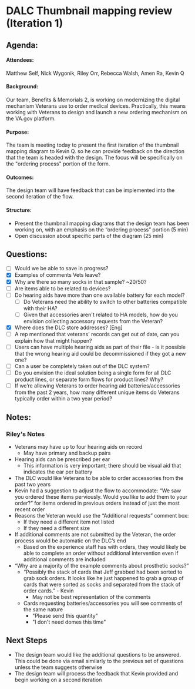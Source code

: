 # DALC Thumbnail mapping review (Iteration 1)
## Agenda:

#### Attendees: 
Matthew Self, Nick Wygonik, Riley Orr, Rebecca Walsh, Amen Ra, Kevin Q

#### Background:
Our team, Benefits & Memorials 2, is working on modernizing the digital mechanism Veterans use to order medical devices. Practically, this means working with Veterans to design and launch a new ordering mechanism on the VA.gov platform.

#### Purpose:
The team is meeting today to present the first iteration of the thumbnail mapping diagram to Kevin Q. so he can provide feedback on the direction that the team is headed with the design. The focus will be specifically on the "ordering process" portion of the form. 

#### Outcomes:
The design team will have feedback that can be implemented into the second iteration of the flow. 

#### Structure:
- Present the thumbnail mapping diagrams that the design team has been working on, with an emphasis on the “ordering process” portion (5 min)
- Open discussion about specific parts of the diagram (25 min)

## Questions:
- [ ] Would we be able to save in progress?
- [x] Examples of comments Vets leave?
- [x] Why are there so many socks in that sample? ~20/50?
- [ ] Are items able to be related to devices?
- [ ] Do hearing aids have more than one available battery for each model?
   - [ ] Do Veterans need the ability to switch to other batteries compatible with their HA?
   - [ ] Given that accessories aren't related to HA models, how do you envision collecting accessory requests from the Veteran?
- [x] Where does the DLC store addresses? [Eng]
- [ ] A rep mentioned that veterans' records can get out of date, can you explain how that might happen?
- [ ] Users can have multiple hearing aids as part of their file - is it possible that the wrong hearing aid could be decommissioned if they got a new one?
- [ ] Can a user be completely taken out of the DLC system?
- [ ] Do you envision the ideal solution being a single form for all DLC product lines, or separate form flows for product lines? Why?
- [ ] If we’re allowing Veterans to order hearing aid batteries/accessories from the past 2 years, how many different unique items do Veterans typically order within a two year period?

## Notes:

### Riley's Notes

* Veterans may have up to four hearing aids on record 
    * May have primary and backup pairs 
* Hearing aids can be prescribed per ear
    * This information is very important; there should be visual aid that indicates the ear per battery 
* The DLC would like Veterans to be able to order accessories from the past two years 
* Kevin had a suggestion to adjust the flow to accommodate: “We saw you ordered these items perviously. Would you like to add them to your order?” for items ordered in previous orders instead of just the most recent order
* Reasons the Veteran would use the “Additional requests” comment box:
    * If they need a different item not listed 
    * If they need a different size 
* If additional comments are not submitted by the Veteran, the order process would be automatic on the DLC’s end
    * Based on the experience staff has with orders, they would likely be able to complete an order without additional intervention even if additional comments are included 
* “Why are a majority of the example comments about prosthetic socks?”
    * “Possibly the stack of cards that Jeff grabbed had been sorted to grab sock orders. It looks like he just happened to grab a group of cards that were sorted as socks and separated from the stack of order cards.” - Kevin
        * May not be best representation of the comments
    * Cards requesting batteries/accessories you will see comments of the same nature 
        * "Please send this quantity" 
        * "I don't need domes this time"
        
 ## Next Steps
* The design team would like the additional questions to be answered. This could be done via email similarly to the previous set of questions unless the team suggests otherwise
* The design team will process the feedback that Kevin provided and begin working on a second iteration 
